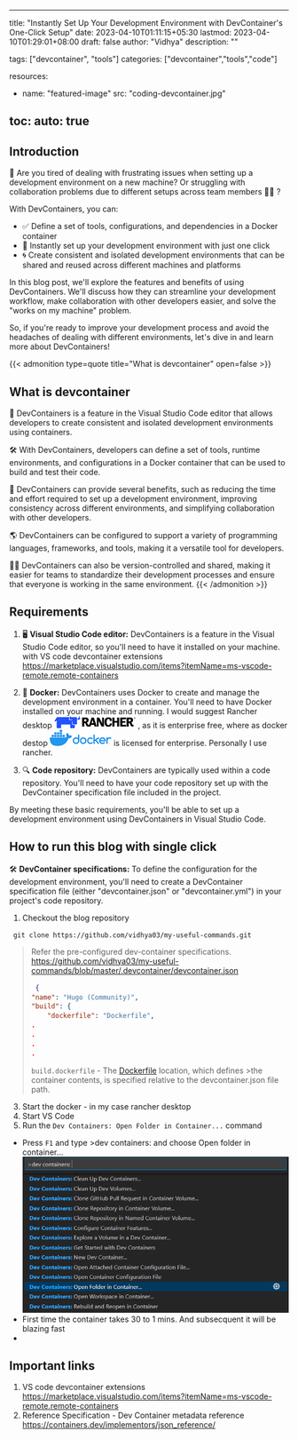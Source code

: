 
---
title: "Instantly Set Up Your Development Environment with DevContainer's One-Click Setup"
date: 2023-04-10T01:11:15+05:30
lastmod: 2023-04-10T01:29:01+08:00
draft: false
author: "Vidhya"
description: ""

tags: ["devcontainer", "tools"]
categories: ["devcontainer","tools","code"]

resources:
- name: "featured-image"
  src: "coding-devcontainer.jpg"

toc:
  auto: true  
---
## Introduction

👋 Are you tired of dealing with frustrating issues when setting up a development environment on a new machine? Or struggling with collaboration problems due to different setups across team members 👥👥 ?

With DevContainers, you can:

- ✅ Define a set of tools, configurations, and dependencies in a Docker container
- 🚀 Instantly set up your development environment with just one click
- 🌀 Create consistent and isolated development environments that can be shared and reused across different machines and platforms

In this blog post, we'll explore the features and benefits of using DevContainers. We'll discuss how they can streamline your development workflow, make collaboration with other developers easier, and solve the "works on my machine" problem.

So, if you're ready to improve your development process and avoid the headaches of dealing with different environments, let's dive in and learn more about DevContainers!

{{< admonition type=quote title="What is devcontainer" open=false >}}

## What is devcontainer

🐳 DevContainers is a feature in the Visual Studio Code editor that allows developers to create consistent and isolated development environments using containers.

🛠️ With DevContainers, developers can define a set of tools, runtime environments, and configurations in a Docker container that can be used to build and test their code.

🚀 DevContainers can provide several benefits, such as reducing the time and effort required to set up a development environment, improving consistency across different environments, and simplifying collaboration with other developers.

🌎 DevContainers can be configured to support a variety of programming languages, frameworks, and tools, making it a versatile tool for developers.

👨‍💻 DevContainers can also be version-controlled and shared, making it easier for teams to standardize their development processes and ensure that everyone is working in the same environment.
{{< /admonition >}}


## Requirements

1. 🖥️ **Visual Studio Code editor:** DevContainers is a feature in the Visual Studio Code editor, so you'll need to have it installed on your machine. with VS code devcontainer extensions https://marketplace.visualstudio.com/items?itemName=ms-vscode-remote.remote-containers

2. 🐳 **Docker:** DevContainers uses Docker to create and manage the development environment in a container. You'll need to have Docker installed on your machine and running. 
  I would suggest Rancher desktop ![Rancher desktop](rancher.png) , as it is enterprise free, where as docker destop ![Docker desktop](docker.png)  is licensed for enterprise. Personally I use rancher. 


4. 🔍 **Code repository:** DevContainers are typically used within a code repository. You'll need to have your code repository set up with the DevContainer specification file included in the project.

By meeting these basic requirements, you'll be able to set up a development environment using DevContainers in Visual Studio Code.

## How to run this blog with single click

 🛠️ **DevContainer specifications:** To define the configuration for the development environment, you'll need to create a DevContainer specification file (either "devcontainer.json" or "devcontainer.yml") in your project's code repository.

 1. Checkout the  blog repository

   ```
    git clone https://github.com/vidhya03/my-useful-commands.git
   ```
 > Refer the pre-configured dev-container specifications. 
 >    https://github.com/vidhya03/my-useful-commands/blob/master/.devcontainer/devcontainer.json
 >     
 >   ```json
 >    {
>	"name": "Hugo (Community)",
>	"build": {
>		"dockerfile": "Dockerfile",
 >   .
 >   .
 >   .
 >   .
>
 >   ```
 >   `build.dockerfile` - The [Dockerfile](https://github.com/vidhya03/my-useful-commands/blob/master/.devcontainer/Dockerfile) location, which defines >the container contents, is specified relative to the devcontainer.json file path.

 3. Start the docker - in my case rancher desktop
 4. Start VS Code
 5. Run the `Dev Containers: Open Folder in Container...` command

   - Press `F1` and type >dev containers: and choose Open folder in container...
     ![devcontainer open](devcontainers-palette.png) 
   - First time the container takes 30 to 1 mins. And subsecquent it will be blazing fast
   - 



## Important links

1. VS code devcontainer extensions
 https://marketplace.visualstudio.com/items?itemName=ms-vscode-remote.remote-containers
2. Reference Specification - Dev Container metadata reference
 https://containers.dev/implementors/json_reference/




